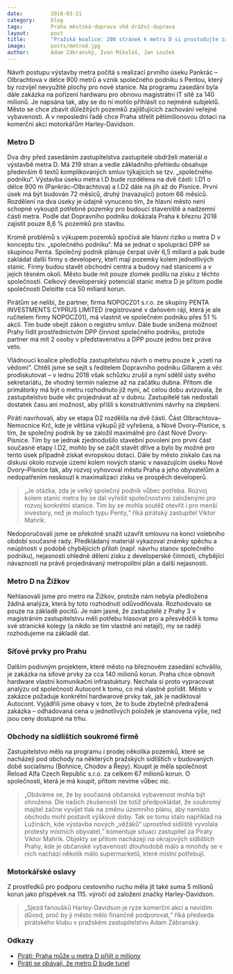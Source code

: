 ```yaml
---
date:         2018-03-21
category:     blog
tags:         Praha městská-doprava vhd drážní-doprava
layout:       post
title:        "Pražská koalice: 200 stránek k metru D si prostudujte za 2 dny. Miliony na motorky a síťové prvky. Březnové zastupitelstvo oplývá bizarnostmi" 
image:        posts/metrod.jpg
author:       Adam Zábranský, Ivan Mikoláš, Jan Loužek
---
```


Návrh postupu výstavby metra počítá s realizací prvního úseku Pankrác – Olbrachtova v délce 900 metrů a vznik společného podniku s Pentou, který by rozvíjel nevyužité plochy pro nové stanice. Na programu zasedání byla dále zakázka na pořízení hardwaru pro obnovu magistrátní IT sítě za 140 milionů. Je napsána tak, aby se do ní mohlo přihlásit co nejméně subjektů. Město se chce zbavit důležitých pozemků zajišťujících zachování veřejné vybavenosti. A v neposlední řadě chce Praha střelit pětimilionovou dotaci na komerční akci motorkářům Harley-Davidson.

### Metro D

Dva dny před zasedáním zastupitelstva zastupitelé obdrželi materiál o výstavbě metra D. Má 219 stran a vedle základního přehledu obsahuje především 6 textů komplikovaných smluv týkajících se tzv. „společného podniku“. Výstavba úseku metra I.D bude rozdělena na dvě části: I.D1 o délce 900 m (Pankrác–Olbrachtova) a I.D2 dále na jih až do Písnice. První úsek má být budován 72 měsíců, druhý (navazující) potom 66 měsíců. Rozdělení na dva úseky je údajně vynuceno tím, že hlavní město není schopné vykoupit potřebné pozemky pro budoucí staveniště a nadzemní části metra. Podle dat Dopravního podniku dokázala Praha k březnu 2018 zajistit pouze 8,6 % pozemků pro stavbu. 

Kromě problémů s výkupem pozemků spočívá ale hlavní riziko u metra D v konceptu tzv. „společného podniku“. Má se jednat o spolupráci DPP se skupinou Penta. Společný podnik plánuje čerpat úvěr 6,5 miliard a pak bude zakládat další firmy s developery, kteří mají pozemky kolem jednotlivých stanic. Firmy budou stavět obchodní centra a budovy nad stanicemi a v jejich těsném okolí. Město bude mít pouze zlomek podílu na zisku z těchto společností. Celkový developerský potenciál stanic metra D je přitom podle společnosti Deloitte cca 50 miliard korun.

Pirátům se nelíbí, že partner, firma NOPOCZ01 s.r.o. ze skupiny PENTA INVESTMENTS CYPRUS LIMITED (registrované v daňovém ráji, která je ale ručitelem firmy NOPOCZ01), má vlastnit ve společném podniku přes 51 % akcií. Tím bude obejit zákon o registru smluv. Dále bude snížena možnost Prahy řídit prostřednictvím DPP činnost společného podniku, protože partner má mít 2 osoby v představenstvu a DPP pouze jednu bez práva veto.

Vládnoucí koalice předložila zastupitelstvu návrh o metru pouze k „vzetí na vědomí“. Chtěli jsme se sejít s ředitelem Dopravního podniku Gillarem a věc prodiskutovat – v lednu 2018 však schůzku zrušil a nyní sdělil ústy svého sekretariátu, že vhodný termín nalezne až na začátku dubna. Přitom dle primátorky má být o metru rozhodnuto již nyní, ač celou dobu avizovala, že zastupitelstvo bude věc projednávat až v dubnu. Zastupitelé tak nedostali dostatek času ani možnost, aby přišli s konstruktivními návrhy na zlepšení.

Piráti navrhovali, aby se etapa D2 rozdělila na dvě části. Část Olbrachtova–Nemocnice Krč, kde je většina výkupů již vyřešena, a Nové Dvory–Písnice, s tím, že společný podnik by se založil maximálně pro část Nové Dvory-Písnice. Tím by se jednak zjednodušilo stavební povolení pro první část současné etapy I.D2, mohlo by se začít stavět dříve a bylo by možné pro tento úsek případně získat evropskou dotaci. Dále by město získalo čas na diskusi okolo rozvoje území kolem nových stanic v navazujícím úseku Nové Dvory–Písnice tak, aby rozvoj vyhovoval městu Praha a jeho obyvatelům a nedopatřením neskouzl k maximalizaci zisku ve prospěch developerů. 

> „Je otázka, zda je velký společný podnik vůbec potřeba. Rozvoj kolem stanic metra by se dal vyřešit společnostvmi založenými pro rozvoj konkrétní stanice. Tím by se mohla soutěž otevřít i pro menší investory, než je moloch typu Penty,“ říká pirátský zastupitel Viktor Mahrik. 

Nedoporučovali jsme se překotně snažit uzavřít smlouvu na konci volebního období současné rady. Předkládaný materiál vykazoval známky spěchu a neúplnosti v podobě chybějících příloh (např. návrhu stanov společného podniku), nejasností ohledně dělení zisku z developerské činnosti, chybějící návaznosti na právě projednávaný metropolitní plán a další nejasnosti. 

### Metro D na Žižkov

Nehlasovali jsme pro metro na Žižkov, protože nám nebyla předložena žádná analýza, která by toto rozhodnutí odůvodňovala. Rozhodovalo se pouze na základě pocitů. Je nám jasné, že zastupitelé z Prahy 3 v magistráním zastupitelstvu měli potřebu hlasovat pro a přesvědčili k tomu své stranické kolegy (a nikdo se tím vlastně ani netajil), my se raději rozhodujeme na základě dat.

### Síťové prvky pro Prahu

Dalším podivným projektem, které město na březnovém zasedání schválilo, je zakázka na síťové prvky za cca 140 milionů korun. Praha chce obnovit hardware vlastní komunikační infrastuktury. Nechala si proto vypracovat analýzu od společnosti Autocont k tomu, co má vlastně pořídit. Město v zakázce požaduje konkrétní hardwarové prvky tak, jak je nadiktoval Autocont. Vyjádřili jsme obavy v tom, že to bude zbytečně předražená zakázka – odhadovaná cena u jednotlivých položek je stanovena výše, než jsou ceny dostupné na trhu. 

### Obchody na sídlištích soukromé firmě

Zastupitelstvo mělo na programu i prodej několika pozemků, které se nacházejí pod obchody na některých pražských sídlištích v budovaných době socialismu (Bohnice, Chodov a Řepy). Koupit je měla společnost Reload Alfa Czech Republic s.r.o. za celkem 67 milionů korun. O společnosti, která je má koupit, přitom nevíme vůbec nic.

> „Obáváme se, že by současná občanská vybavenost mohla být ohrožena. Dle našich zkušeností lze totiž předpokládat, že soukromý majitel začne vyvíjet tlak na změnu územního plánu, aby namísto obchodu mohl postavit výškové doby. Tak se tomu stalo například na Lužinách, kde výstavba nových „věžáků“ uprostřed sídliště vyvolala protesty místních obyvatel,“ komentuje situaci zastupitel za Piráty Viktor Mahrik. Objekty se přitom nacházejí na okrajových sídlištích Prahy, kde je občanské vybavenosti dlouhodobě málo a mnohdy se v nich nachází několik málo supermarketů, které místní potřebují.

### Motorkářské oslavy

Z prostředků pro podporu cestovního ruchu měla jít také suma 5 milionů korun jako příspěvek na 115. výročí od založení značky Harley-Davidson. 

> „Sjezd fanoušků Harley-Davidson je ryze komerční akcí a nevidím důvod, proč by ji město mělo finančně podporovat,“ říká předseda pirátského klubu v pražském zastupitelstvu Adam Zábranský.

### Odkazy

* [Piráti: Praha může u metra D přijít o miliony](https://praha.pirati.cz/praha-muze-u-metra-d-prijit-o-miliony.html)
* [Piráti se obávají, že metro D bude tunel](https://praha.pirati.cz/metro-d-bude-tunel.html)
